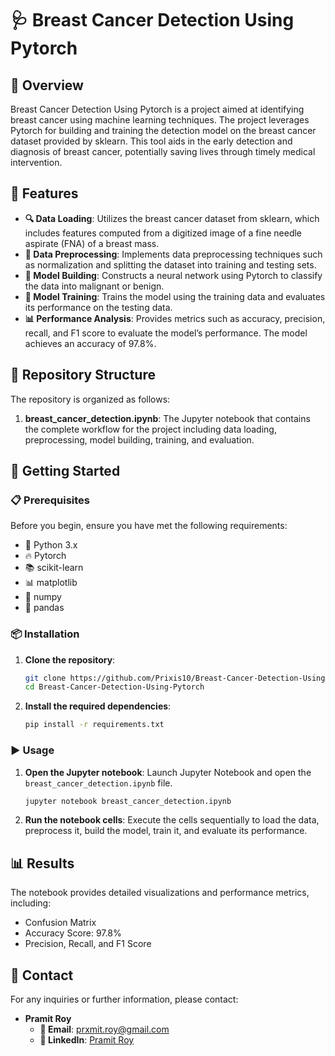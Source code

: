 # 🩺 Breast Cancer Detection Using Pytorch

## 📖 Overview
Breast Cancer Detection Using Pytorch is a project aimed at identifying breast cancer using machine learning techniques. The project leverages Pytorch for building and training the detection model on the breast cancer dataset provided by sklearn. This tool aids in the early detection and diagnosis of breast cancer, potentially saving lives through timely medical intervention.

## 🌟 Features
- **🔍 Data Loading**: Utilizes the breast cancer dataset from sklearn, which includes features computed from a digitized image of a fine needle aspirate (FNA) of a breast mass.
- **🔢 Data Preprocessing**: Implements data preprocessing techniques such as normalization and splitting the dataset into training and testing sets.
- **🧠 Model Building**: Constructs a neural network using Pytorch to classify the data into malignant or benign.
- **🧪 Model Training**: Trains the model using the training data and evaluates its performance on the testing data.
- **📊 Performance Analysis**: Provides metrics such as accuracy, precision, recall, and F1 score to evaluate the model’s performance. The model achieves an accuracy of 97.8%.

## 📂 Repository Structure
The repository is organized as follows:

1. **breast_cancer_detection.ipynb**: The Jupyter notebook that contains the complete workflow for the project including data loading, preprocessing, model building, training, and evaluation.

## 🚀 Getting Started
### 📋 Prerequisites
Before you begin, ensure you have met the following requirements:
- 🐍 Python 3.x
- 🔥 Pytorch
- 📚 scikit-learn
- 📊 matplotlib
- 📐 numpy
- 🧮 pandas

### 📦 Installation
1. **Clone the repository**:
    ```sh
    git clone https://github.com/Prixis10/Breast-Cancer-Detection-Using-Pytorch.git
    cd Breast-Cancer-Detection-Using-Pytorch
    ```
2. **Install the required dependencies**:
    ```sh
    pip install -r requirements.txt
    ```

### ▶️ Usage
1. **Open the Jupyter notebook**: Launch Jupyter Notebook and open the `breast_cancer_detection.ipynb` file.
    ```sh
    jupyter notebook breast_cancer_detection.ipynb
    ```
2. **Run the notebook cells**: Execute the cells sequentially to load the data, preprocess it, build the model, train it, and evaluate its performance.

## 📊 Results
The notebook provides detailed visualizations and performance metrics, including:
- Confusion Matrix
- Accuracy Score: 97.8%
- Precision, Recall, and F1 Score

## 📧 Contact
For any inquiries or further information, please contact:
- **Pramit Roy**
  - **📧 Email**: [prxmit.roy@gmail.com](mailto:prxmit.roy@gmail.com)
  - **💼 LinkedIn**: [Pramit Roy](https://linkedin.com/prxmit)
